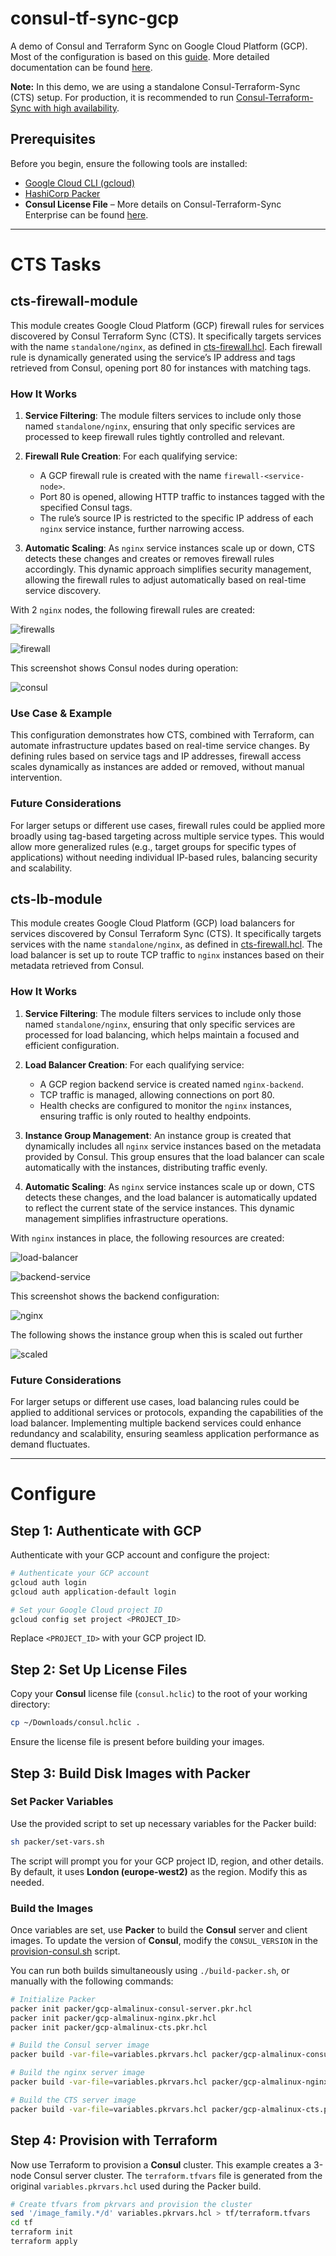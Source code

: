 # consul-tf-sync-gcp
A demo of Consul and Terraform Sync on Google Cloud Platform (GCP). Most of the configuration is based on this [guide](https://developer.hashicorp.com/consul/tutorials/network-automation/consul-terraform-sync). More detailed documentation can be found [here](https://developer.hashicorp.com/consul/docs/nia).

**Note:** In this demo, we are using a standalone Consul-Terraform-Sync (CTS) setup. For production, it is recommended to run [Consul-Terraform-Sync with high availability](https://developer.hashicorp.com/consul/docs/nia/usage/run-ha).

## Prerequisites

Before you begin, ensure the following tools are installed:

- [Google Cloud CLI (gcloud)](https://cloud.google.com/sdk/docs/install)
- [HashiCorp Packer](https://developer.hashicorp.com/packer/tutorials/docker-get-started/get-started-install-cli)
- **Consul License File** – More details on Consul-Terraform-Sync Enterprise can be found [here](https://developer.hashicorp.com/consul/docs/nia/enterprise).

---

# CTS Tasks

## cts-firewall-module

This module creates Google Cloud Platform (GCP) firewall rules for services discovered by Consul Terraform Sync (CTS). It specifically targets services with the name `standalone/nginx`, as defined in [cts-firewall.hcl](./packer/configs/cts-firewall.hcl). Each firewall rule is dynamically generated using the service’s IP address and tags retrieved from Consul, opening port 80 for instances with matching tags.

### How It Works

1. **Service Filtering**: The module filters services to include only those named `standalone/nginx`, ensuring that only specific services are processed to keep firewall rules tightly controlled and relevant.

2. **Firewall Rule Creation**: For each qualifying service:
   - A GCP firewall rule is created with the name `firewall-<service-node>`.
   - Port 80 is opened, allowing HTTP traffic to instances tagged with the specified Consul tags.
   - The rule’s source IP is restricted to the specific IP address of each `nginx` service instance, further narrowing access.

3. **Automatic Scaling**: As `nginx` service instances scale up or down, CTS detects these changes and creates or removes firewall rules accordingly. This dynamic approach simplifies security management, allowing the firewall rules to adjust automatically based on real-time service discovery.

With 2 `nginx` nodes, the following firewall rules are created:

![firewalls](./docs/firewalls.png)

![firewall](./docs/firewall.png)

This screenshot shows Consul nodes during operation:

![consul](./docs/consul-nodes.png)

### Use Case & Example

This configuration demonstrates how CTS, combined with Terraform, can automate infrastructure updates based on real-time service changes. By defining rules based on service tags and IP addresses, firewall access scales dynamically as instances are added or removed, without manual intervention.

### Future Considerations

For larger setups or different use cases, firewall rules could be applied more broadly using tag-based targeting across multiple service types. This would allow more generalized rules (e.g., target groups for specific types of applications) without needing individual IP-based rules, balancing security and scalability.

## cts-lb-module

This module creates Google Cloud Platform (GCP) load balancers for services discovered by Consul Terraform Sync (CTS). It specifically targets services with the name `standalone/nginx`, as defined in [cts-firewall.hcl](./packer/configs/cts-firewall.hcl). The load balancer is set up to route TCP traffic to `nginx` instances based on their metadata retrieved from Consul.

### How It Works

1. **Service Filtering**: The module filters services to include only those named `standalone/nginx`, ensuring that only specific services are processed for load balancing, which helps maintain a focused and efficient configuration.

2. **Load Balancer Creation**: For each qualifying service:
   - A GCP region backend service is created named `nginx-backend`.
   - TCP traffic is managed, allowing connections on port 80.
   - Health checks are configured to monitor the `nginx` instances, ensuring traffic is only routed to healthy endpoints.

3. **Instance Group Management**: An instance group is created that dynamically includes all `nginx` service instances based on the metadata provided by Consul. This group ensures that the load balancer can scale automatically with the instances, distributing traffic evenly.

4. **Automatic Scaling**: As `nginx` service instances scale up or down, CTS detects these changes, and the load balancer is automatically updated to reflect the current state of the service instances. This dynamic management simplifies infrastructure operations.

With `nginx` instances in place, the following resources are created:

![load-balancer](./docs/instance-group.png)

![backend-service](./docs/nginx-http.png)

This screenshot shows the backend configuration:

![nginx](./docs/nginx-backend.png)

The following shows the instance group when this is scaled out further

![scaled](./docs/nginx-backend-5.png)

### Future Considerations

For larger setups or different use cases, load balancing rules could be applied to additional services or protocols, expanding the capabilities of the load balancer. Implementing multiple backend services could enhance redundancy and scalability, ensuring seamless application performance as demand fluctuates.

---

# Configure

## Step 1: Authenticate with GCP

Authenticate with your GCP account and configure the project:

```bash
# Authenticate your GCP account
gcloud auth login
gcloud auth application-default login

# Set your Google Cloud project ID
gcloud config set project <PROJECT_ID>
```

Replace `<PROJECT_ID>` with your GCP project ID.

## Step 2: Set Up License Files

Copy your **Consul** license file (`consul.hclic`) to the root of your working directory:

```bash
cp ~/Downloads/consul.hclic .
```

Ensure the license file is present before building your images.

## Step 3: Build Disk Images with Packer

### Set Packer Variables

Use the provided script to set up necessary variables for the Packer build:

```bash
sh packer/set-vars.sh
```

The script will prompt you for your GCP project ID, region, and other details. By default, it uses **London (europe-west2)** as the region. Modify this as needed.

### Build the Images

Once variables are set, use **Packer** to build the **Consul** server and client images. To update the version of **Consul**, modify the `CONSUL_VERSION` in the [provision-consul.sh](./packer/scripts/provision-consul.sh) script.

You can run both builds simultaneously using `./build-packer.sh`, or manually with the following commands:

```bash
# Initialize Packer
packer init packer/gcp-almalinux-consul-server.pkr.hcl
packer init packer/gcp-almalinux-nginx.pkr.hcl
packer init packer/gcp-almalinux-cts.pkr.hcl

# Build the Consul server image
packer build -var-file=variables.pkrvars.hcl packer/gcp-almalinux-consul-server.pkr.hcl

# Build the nginx server image
packer build -var-file=variables.pkrvars.hcl packer/gcp-almalinux-nginx.pkr.hcl

# Build the CTS server image
packer build -var-file=variables.pkrvars.hcl packer/gcp-almalinux-cts.pkr.hcl
```

## Step 4: Provision with Terraform

Now use Terraform to provision a **Consul** cluster. This example creates a 3-node Consul server cluster. The `terraform.tfvars` file is generated from the original `variables.pkrvars.hcl` used during the Packer build.

```bash
# Create tfvars from pkrvars and provision the cluster
sed '/image_family.*/d' variables.pkrvars.hcl > tf/terraform.tfvars
cd tf
terraform init
terraform apply
```
